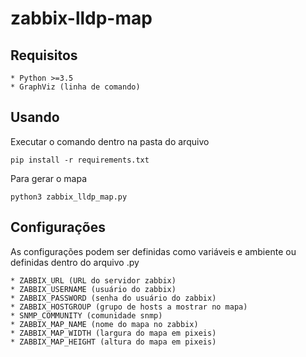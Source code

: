 # zabbix-lldp-map

## Requisitos
	* Python >=3.5
	* GraphViz (linha de comando)

## Usando

Executar o comando dentro na pasta do arquivo

	pip install -r requirements.txt

Para gerar o mapa

	python3 zabbix_lldp_map.py

## Configurações

As configurações podem ser definidas como variáveis e ambiente ou definidas dentro do arquivo .py

	* ZABBIX_URL (URL do servidor zabbix)
	* ZABBIX_USERNAME (usuário do zabbix)
	* ZABBIX_PASSWORD (senha do usuário do zabbix)
	* ZABBIX_HOSTGROUP (grupo de hosts a mostrar no mapa)
	* SNMP_COMMUNITY (comunidade snmp)
	* ZABBIX_MAP_NAME (nome do mapa no zabbix)
	* ZABBIX_MAP_WIDTH (largura do mapa em pixeis)
	* ZABBIX_MAP_HEIGHT (altura do mapa em pixeis)
